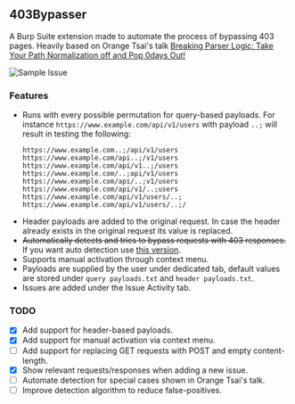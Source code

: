 ## 403Bypasser
A Burp Suite extension made to automate the process of bypassing 403 pages. Heavily based on Orange Tsai's talk [Breaking Parser Logic: Take Your Path Normalization off and Pop 0days Out!
](https://www.youtube.com/watch?v=CIhHpkybYsY)

![Sample Issue](https://raw.githubusercontent.com/Gilzy/403Bypasser/c7d53696089ed2e80191c003fd992a21dd9858f4/Sample%20Issue.jpg)

### Features
- Runs with every possible permutation for query-based payloads. 
For instance `https://www.example.com/api/v1/users` with payload `..;` will result in testing the following:
  ```
  https://www.example.com..;/api/v1/users
  https://www.example.com/api..;/v1/users
  https://www.example.com/api/v1..;/users
  https://www.example.com/..;api/v1/users
  https://www.example.com/api/..;v1/users
  https://www.example.com/api/v1/..;users
  https://www.example.com/api/v1/users/..;
  https://www.example.com/api/v1/users/..;/
  ```
- Header payloads are added to the original request. In case the header already exists in the original request its value is replaced.
- ~~Automatically detects and tries to bypass requests with 403 responses.~~ If you want auto detection use [this version](https://github.com/Gilzy/403Bypasser/tree/8a821dcf11c7f2fb9974361cbb16072b51b7cf15).
- Supports manual activation through context menu.
- Payloads are supplied by the user under dedicated tab, default values are stored under `query payloads.txt` and `header payloads.txt`.
- Issues are added under the Issue Activity tab.

### TODO
- [x] Add support for header-based payloads.
- [x] Add support for manual activation via context menu.
- [ ] Add support for replacing GET requests with POST and empty content-length.
- [x] Show relevant requests/responses when adding a new issue.
- [ ] Automate detection for special cases shown in Orange Tsai's talk.
- [ ] Improve detection algorithm to reduce false-positives.
